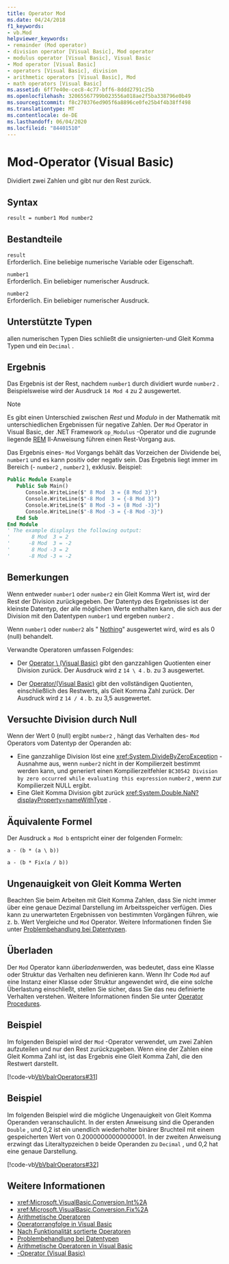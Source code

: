 ```yaml
---
title: Operator Mod
ms.date: 04/24/2018
f1_keywords:
- vb.Mod
helpviewer_keywords:
- remainder (Mod operator)
- division operator [Visual Basic], Mod operator
- modulus operator [Visual Basic], Visual Basic
- Mod operator [Visual Basic]
- operators [Visual Basic], division
- arithmetic operators [Visual Basic], Mod
- math operators [Visual Basic]
ms.assetid: 6ff7e40e-cec8-4c77-bff6-8ddd2791c25b
ms.openlocfilehash: 32065567799b023556a018ae2f5ba338796e0b49
ms.sourcegitcommit: f8c270376ed905f6a8896ce0fe25b4f4b38ff498
ms.translationtype: MT
ms.contentlocale: de-DE
ms.lasthandoff: 06/04/2020
ms.locfileid: "84401510"
---
```

# <a name="mod-operator-visual-basic"></a>Mod-Operator (Visual Basic)

Dividiert zwei Zahlen und gibt nur den Rest zurück.

## <a name="syntax"></a>Syntax

```vb
result = number1 Mod number2
```

## <a name="parts"></a>Bestandteile

`result` \
Erforderlich. Eine beliebige numerische Variable oder Eigenschaft.

`number1` \
Erforderlich. Ein beliebiger numerischer Ausdruck.

`number2` \
Erforderlich. Ein beliebiger numerischer Ausdruck.

## <a name="supported-types"></a>Unterstützte Typen

allen numerischen Typen Dies schließt die unsignierten-und Gleit Komma Typen und ein `Decimal` .

## <a name="result"></a>Ergebnis

Das Ergebnis ist der Rest, nachdem `number1` durch dividiert wurde `number2` . Beispielsweise wird der Ausdruck `14 Mod 4` zu 2 ausgewertet.

> [!NOTE]
> Es gibt einen Unterschied zwischen *Rest* und *Modulo* in der Mathematik mit unterschiedlichen Ergebnissen für negative Zahlen. Der `Mod` Operator in Visual Basic, der .NET Framework `op_Modulus` -Operator und die zugrunde liegende [REM](<xref:System.Reflection.Emit.OpCodes.Rem>) Il-Anweisung führen einen Rest-Vorgang aus.

Das Ergebnis eines- `Mod` Vorgangs behält das Vorzeichen der Dividende bei, `number1` und es kann positiv oder negativ sein. Das Ergebnis liegt immer im Bereich (- `number2` , `number2` ), exklusiv. Beispiel:

```vb
Public Module Example
   Public Sub Main()
      Console.WriteLine($" 8 Mod  3 = {8 Mod 3}")
      Console.WriteLine($"-8 Mod  3 = {-8 Mod 3}")
      Console.WriteLine($" 8 Mod -3 = {8 Mod -3}")
      Console.WriteLine($"-8 Mod -3 = {-8 Mod -3}")
   End Sub
End Module
' The example displays the following output:
'       8 Mod  3 = 2
'      -8 Mod  3 = -2
'       8 Mod -3 = 2
'      -8 Mod -3 = -2
```

## <a name="remarks"></a>Bemerkungen

Wenn entweder `number1` oder `number2` ein Gleit Komma Wert ist, wird der Rest der Division zurückgegeben. Der Datentyp des Ergebnisses ist der kleinste Datentyp, der alle möglichen Werte enthalten kann, die sich aus der Division mit den Datentypen `number1` und ergeben `number2` .

Wenn `number1` oder `number2` als " [Nothing](../nothing.md)" ausgewertet wird, wird es als 0 (null) behandelt.

Verwandte Operatoren umfassen Folgendes:

- Der [Operator \ (Visual Basic)](integer-division-operator.md) gibt den ganzzahligen Quotienten einer Division zurück. Der Ausdruck wird z `14 \ 4` . b. zu 3 ausgewertet.

- Der [Operator/(Visual Basic)](floating-point-division-operator.md) gibt den vollständigen Quotienten, einschließlich des Restwerts, als Gleit Komma Zahl zurück. Der Ausdruck wird z `14 / 4` . b. zu 3,5 ausgewertet.

## <a name="attempted-division-by-zero"></a>Versuchte Division durch Null

Wenn der Wert 0 (null) ergibt `number2` , hängt das Verhalten des- `Mod` Operators vom Datentyp der Operanden ab:

- Eine ganzzahlige Division löst eine <xref:System.DivideByZeroException> -Ausnahme aus, wenn `number2` nicht in der Kompilierzeit bestimmt werden kann, und generiert einen Kompilierzeitfehler `BC30542 Division by zero occurred while evaluating this expression` `number2` , wenn zur Kompilierzeit NULL ergibt.
- Eine Gleit Komma Division gibt zurück <xref:System.Double.NaN?displayProperty=nameWithType> .

## <a name="equivalent-formula"></a>Äquivalente Formel

Der Ausdruck `a Mod b` entspricht einer der folgenden Formeln:

`a - (b * (a \ b))`

`a - (b * Fix(a / b))`

## <a name="floating-point-imprecision"></a>Ungenauigkeit von Gleit Komma Werten

Beachten Sie beim Arbeiten mit Gleit Komma Zahlen, dass Sie nicht immer über eine genaue Dezimal Darstellung im Arbeitsspeicher verfügen. Dies kann zu unerwarteten Ergebnissen von bestimmten Vorgängen führen, wie z. b. Wert Vergleiche und `Mod` Operator. Weitere Informationen finden Sie unter [Problembehandlung bei Datentypen](../../programming-guide/language-features/data-types/troubleshooting-data-types.md).

## <a name="overloading"></a>Überladen

Der `Mod` Operator kann *überladen*werden, was bedeutet, dass eine Klasse oder Struktur das Verhalten neu definieren kann. Wenn Ihr Code `Mod` auf eine Instanz einer Klasse oder Struktur angewendet wird, die eine solche Überlastung einschließt, stellen Sie sicher, dass Sie das neu definierte Verhalten verstehen. Weitere Informationen finden Sie unter [Operator Procedures](../../programming-guide/language-features/procedures/operator-procedures.md).

## <a name="example"></a>Beispiel

Im folgenden Beispiel wird der `Mod` -Operator verwendet, um zwei Zahlen aufzuteilen und nur den Rest zurückzugeben. Wenn eine der Zahlen eine Gleit Komma Zahl ist, ist das Ergebnis eine Gleit Komma Zahl, die den Restwert darstellt.

[!code-vb[VbVbalrOperators#31](~/samples/snippets/visualbasic/VS_Snippets_VBCSharp/VbVbalrOperators/VB/Class1.vb#31)]

## <a name="example"></a>Beispiel

Im folgenden Beispiel wird die mögliche Ungenauigkeit von Gleit Komma Operanden veranschaulicht. In der ersten Anweisung sind die Operanden `Double` , und 0,2 ist ein unendlich wiederholter binärer Bruchteil mit einem gespeicherten Wert von 0.20000000000000001. In der zweiten Anweisung erzwingt das Literaltypzeichen `D` beide Operanden zu `Decimal` , und 0,2 hat eine genaue Darstellung.

[!code-vb[VbVbalrOperators#32](~/samples/snippets/visualbasic/VS_Snippets_VBCSharp/VbVbalrOperators/VB/Class1.vb#32)]

## <a name="see-also"></a>Weitere Informationen

- <xref:Microsoft.VisualBasic.Conversion.Int%2A>
- <xref:Microsoft.VisualBasic.Conversion.Fix%2A>
- [Arithmetische Operatoren](arithmetic-operators.md)
- [Operatorrangfolge in Visual Basic](operator-precedence.md)
- [Nach Funktionalität sortierte Operatoren](operators-listed-by-functionality.md)
- [Problembehandlung bei Datentypen](../../programming-guide/language-features/data-types/troubleshooting-data-types.md)
- [Arithmetische Operatoren in Visual Basic](../../programming-guide/language-features/operators-and-expressions/arithmetic-operators.md)
- [\-Operator (Visual Basic)](integer-division-operator.md)
